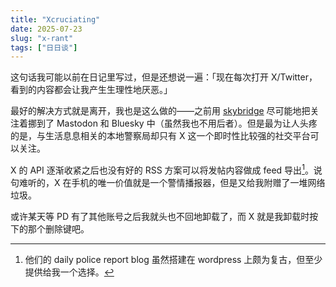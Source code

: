 ```yaml
---
title: "Xcruciating"
date: 2025-07-23
slug: "x-rant"
tags: ["日日谈"]
---
```


这句话我可能以前在日记里写过，但是还想说一遍：「现在每次打开 X/Twitter，看到的内容都会让我产生生理性地厌恶。」

最好的解决方式就是离开，我也是这么做的——之前用 [skybridge](https://github.com/videah/SkyBridge) 尽可能地把关注着挪到了 Mastodon 和 Bluesky 中（虽然我也不用后者）。但是最为让人头疼的是，与生活息息相关的本地警察局却只有 X 这一个即时性比较强的社交平台可以关注。

X 的 API 逐渐收紧之后也没有好的 RSS 方案可以将发帖内容做成 feed 导出[^1]。说句难听的，X 在手机的唯一价值就是一个警情播报器，但是又给我附赠了一堆网络垃圾。

或许某天等 PD 有了其他账号之后我就头也不回地卸载了，而 X 就是我卸载时按下的那个删除键吧。

[^1]: 他们的 daily police report blog 虽然搭建在 wordpress 上颇为复古，但至少提供给我一个选择。
